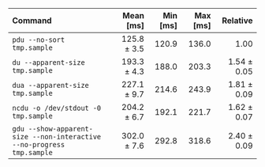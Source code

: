 | Command | Mean [ms] | Min [ms] | Max [ms] | Relative |
|:---|---:|---:|---:|---:|
| `pdu --no-sort tmp.sample` | 125.8 ± 3.5 | 120.9 | 136.0 | 1.00 |
| `du --apparent-size tmp.sample` | 193.3 ± 4.3 | 188.0 | 203.3 | 1.54 ± 0.05 |
| `dua --apparent-size tmp.sample` | 227.1 ± 9.7 | 214.6 | 243.9 | 1.81 ± 0.09 |
| `ncdu -o /dev/stdout -0 tmp.sample` | 204.2 ± 6.7 | 192.1 | 221.7 | 1.62 ± 0.07 |
| `gdu --show-apparent-size --non-interactive --no-progress tmp.sample` | 302.0 ± 7.6 | 292.8 | 318.6 | 2.40 ± 0.09 |
